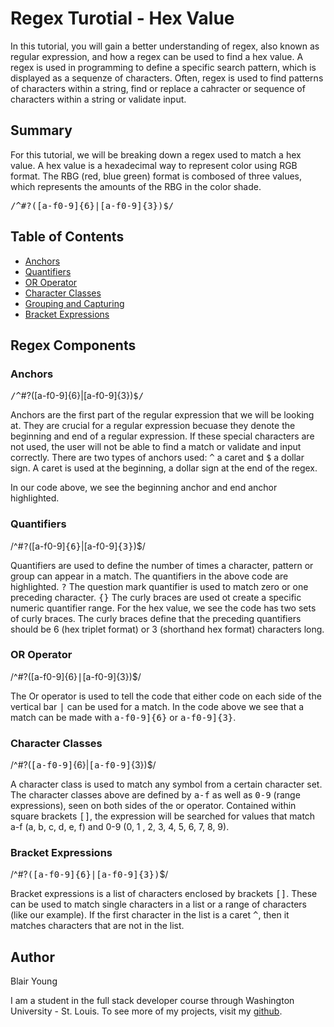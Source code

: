 # Regex Turotial - Hex Value

In this tutorial, you will gain a better understanding of regex, also known as regular expression, and how a regex can be used to find a hex value. A regex is used in programming to define a specific search pattern, which is displayed as a sequenze of characters. Often, regex is used to find patterns of characters within a string, find or replace a cahracter or sequence of characters within a string or validate input. 

## Summary

For this tutorial, we will be breaking down a regex used to match a hex value. A hex value is a hexadecimal way to represent color using RGB format. The RBG (red, blue green) format is combosed of three values, which represents the amounts of the RBG in the color shade. 


<kbd>/^#?([a-f0-9]{6}|[a-f0-9]{3})$/</kbd>


## Table of Contents

- [Anchors](#anchors)
- [Quantifiers](#quantifiers)
- [OR Operator](#or-operator)
- [Character Classes](#character-classes)
- [Grouping and Capturing](#grouping-and-capturing)
- [Bracket Expressions](#bracket-expressions)


## Regex Components

### **Anchors**
<kbd>/^</kbd>#?([a-f0-9]{6}|[a-f0-9]{3})<kbd>$/</kbd>

Anchors are the first part of the regular expression that we will be looking at. They are crucial for a regular expression becuase they denote the beginning and end of a regular expression. If these special characters are not used, the user will not be able to find a match or validate and input correctly. There are two types of anchors used: <kbd>^</kbd> a caret and <kbd>$</kbd> a dollar sign. A caret is used at the beginning, a dollar sign at the end of the regex. 

In our code above, we see the beginning anchor and end anchor highlighted.




### **Quantifiers**
/^#<kbd>?</kbd>([a-f0-9]<kbd>{6}</kbd>|[a-f0-9]<kbd>{3}</kbd>)$/

Quantifiers are used to define the number of times a character, pattern or group can appear in a match. The quantifiers in the above code are highlighted. <kbd>?</kbd> The question mark quantifier is used to match zero or one preceding character. <kbd>{}</kbd> The curly braces are used ot create a specific numeric quantifier range. For the hex value, we see the code has two sets of curly braces. The curly braces define that the preceding quantifiers should be 6 (hex triplet format) or 3 (shorthand hex format) characters long. 

### **OR Operator**
/^#?([a-f0-9]{6}<kbd>|</kbd>[a-f0-9]{3})$/

The Or operator is used to tell the code that either code on each side of the vertical bar <kbd>|</kbd> can be used for a match. In the code above we see that a match can be made with <kbd>a-f0-9]{6}</kbd> or <kbd>a-f0-9]{3}</kbd>.

### **Character Classes**
/^#?(<kbd>[a-f0-9]</kbd>{6}|<kbd>[a-f0-9]</kbd>{3})$/

A character class is used to match any symbol from a certain character set. The character classes above are defined by <kbd>a-f</kbd> as well as <kbd>0-9</kbd> (range expressions), seen on both sides of the or operator. Contained within square brackets <kbd>[]</kbd>, the expression will be searched for values that match a-f (a, b, c, d, e, f) and 0-9 (0, 1 , 2, 3, 4, 5, 6, 7, 8, 9).

### **Bracket Expressions**

/^#?<kbd>([a-f0-9]{6}|[a-f0-9]{3})</kbd>$/

Bracket expressions is a list of characters enclosed by brackets <kbd>[]</kbd>. These can be used to match single characters in a list or a range of characters (like our example). If the first character in the list is a caret <kbd>^</kbd>, then it matches characters that are not in the list. 



## Author

Blair Young

I am a student in the full stack developer course through Washington University - St. Louis. To see more of my projects, visit my [github](https://github.com/blairyoung15).
